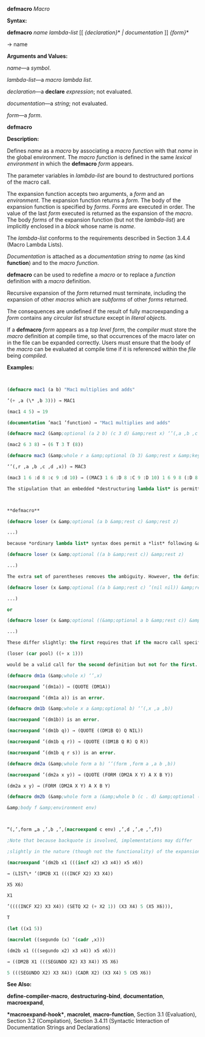 **defmacro** *Macro* 



**Syntax:** 



**defmacro** *name lambda-list* [[ *\{declaration\}*\* *| documentation* ]] *\{form\}*\* 



→ name 



**Arguments and Values:** 



*name*—a *symbol*. 



*lambda-list*—a *macro lambda list*. 



*declaration*—a **declare** *expression*; not evaluated. 



*documentation*—a *string*; not evaluated. 



*form*—a *form*.  







**defmacro** 



**Description:** 



Defines *name* as a *macro* by associating a *macro function* with that *name* in the global environment. The *macro function* is defined in the same *lexical environment* in which the **defmacro** *form* appears. 



The parameter variables in *lambda-list* are bound to destructured portions of the macro call. 



The expansion function accepts two arguments, a *form* and an *environment*. The expansion function returns a *form*. The body of the expansion function is specified by *forms*. *Forms* are executed in order. The value of the last *form* executed is returned as the expansion of the *macro*. The body *forms* of the expansion function (but not the *lambda-list*) are implicitly enclosed in a *block* whose name is *name*. 



The *lambda-list* conforms to the requirements described in Section 3.4.4 (Macro Lambda Lists). 



*Documentation* is attached as a *documentation string* to *name* (as kind **function**) and to the *macro function*. 



**defmacro** can be used to redefine a *macro* or to replace a *function* definition with a *macro* definition. 



Recursive expansion of the *form* returned must terminate, including the expansion of other *macros* which are *subforms* of other *forms* returned. 



The consequences are undefined if the result of fully macroexpanding a *form* contains any *circular list structure* except in *literal objects*. 



If a **defmacro** *form* appears as a *top level form*, the *compiler* must store the *macro* definition at compile time, so that occurrences of the macro later on in the file can be expanded correctly. Users must ensure that the body of the *macro* can be evaluated at compile time if it is referenced within the *file* being *compiled*. 



**Examples:**
```lisp
 

(defmacro mac1 (a b) "Mac1 multiplies and adds" 

‘(+ ,a (\* ,b 3))) → MAC1 

(mac1 4 5) → 19 

(documentation ’mac1 ’function) → "Mac1 multiplies and adds" 

(defmacro mac2 (&amp;optional (a 2 b) (c 3 d) &amp;rest x) ‘’(,a ,b ,c ,d ,x)) → MAC2 (mac2 6) → (6 T 3 NIL NIL) 

(mac2 6 3 8) → (6 T 3 T (8)) 

(defmacro mac3 (&amp;whole r a &amp;optional (b 3) &amp;rest x &amp;key c (d a)) 

‘’(,r ,a ,b ,c ,d ,x)) → MAC3 

(mac3 1 6 :d 8 :c 9 :d 10) → ((MAC3 1 6 :D 8 :C 9 :D 10) 1 6 9 8 (:D 8 :C 9 :D 10)) 

The stipulation that an embedded *destructuring lambda list* is permitted only where *ordinary lambda list* syntax would permit a parameter name but not a *list* is made to prevent ambiguity. For example, the following is not valid:  



**defmacro** 

(defmacro loser (x &amp;optional (a b &amp;rest c) &amp;rest z) 

...) 

because *ordinary lambda list* syntax does permit a *list* following &amp;optional; the list (a b &amp;rest c) would be interpreted as describing an optional parameter named a whose default value is that of the form b, with a supplied-p parameter named **&amp;rest** (not valid), and an extraneous symbol c in the list (also not valid). An almost correct way to express this is 

(defmacro loser (x &amp;optional ((a b &amp;rest c)) &amp;rest z) 

...) 

The extra set of parentheses removes the ambiguity. However, the definition is now incorrect because a macro call such as (loser (car pool)) would not provide any argument form for the lambda list (a b &amp;rest c), and so the default value against which to match the *lambda list* would be **nil** because no explicit default value was specified. The consequences of this are unspecified since the empty list, **nil**, does not have *forms* to satisfy the parameters a and b. The fully correct definition would be either 

(defmacro loser (x &amp;optional ((a b &amp;rest c) ’(nil nil)) &amp;rest z) 

...) 

or 

(defmacro loser (x &amp;optional ((&amp;optional a b &amp;rest c)) &amp;rest z) 

...) 

These differ slightly: the first requires that if the macro call specifies a explicitly then it must also specify b explicitly, whereas the second does not have this requirement. For example, 

(loser (car pool) ((+ x 1))) 

would be a valid call for the second definition but not for the first. 

(defmacro dm1a (&amp;whole x) ‘’,x) 

(macroexpand ’(dm1a)) → (QUOTE (DM1A)) 

(macroexpand ’(dm1a a)) is an error. 

(defmacro dm1b (&amp;whole x a &amp;optional b) ‘’(,x ,a ,b)) 

(macroexpand ’(dm1b)) is an error. 

(macroexpand ’(dm1b q)) → (QUOTE ((DM1B Q) Q NIL)) 

(macroexpand ’(dm1b q r)) → (QUOTE ((DM1B Q R) Q R)) 

(macroexpand ’(dm1b q r s)) is an error. 

(defmacro dm2a (&amp;whole form a b) ‘’(form ,form a ,a b ,b)) 

(macroexpand ’(dm2a x y)) → (QUOTE (FORM (DM2A X Y) A X B Y)) 

(dm2a x y) → (FORM (DM2A X Y) A X B Y) 

(defmacro dm2b (&amp;whole form a (&amp;whole b (c . d) &amp;optional (e 5)) 

&amp;body f &amp;environment env)  



“(,’,form „a ,’,b ,’,(macroexpand c env) ,’,d ,’,e ,’,f)) 

;Note that because backquote is involved, implementations may differ 

;slightly in the nature (though not the functionality) of the expansion. 

(macroexpand ’(dm2b x1 (((incf x2) x3 x4)) x5 x6)) 

→ (LIST\* ’(DM2B X1 (((INCF X2) X3 X4)) 

X5 X6) 

X1 

’((((INCF X2) X3 X4)) (SETQ X2 (+ X2 1)) (X3 X4) 5 (X5 X6))), 

T 

(let ((x1 5)) 

(macrolet ((segundo (x) ‘(cadr ,x))) 

(dm2b x1 (((segundo x2) x3 x4)) x5 x6))) 

→ ((DM2B X1 (((SEGUNDO X2) X3 X4)) X5 X6) 

5 (((SEGUNDO X2) X3 X4)) (CADR X2) (X3 X4) 5 (X5 X6)) 


```
**See Also:** 



**define-compiler-macro**, **destructuring-bind**, **documentation**, **macroexpand**, 



**\*macroexpand-hook\***, **macrolet**, **macro-function**, Section 3.1 (Evaluation), Section 3.2 (Compilation), Section 3.4.11 (Syntactic Interaction of Documentation Strings and Declarations) 



